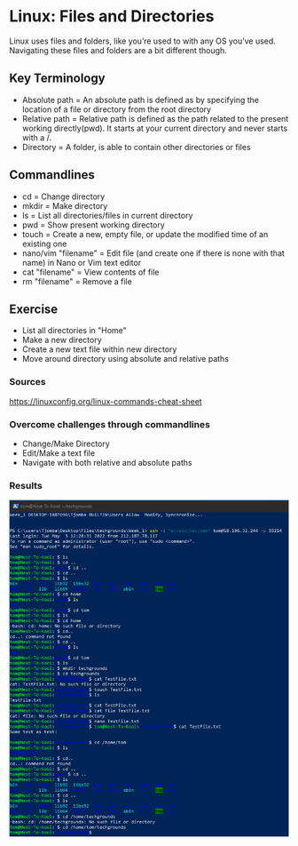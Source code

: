 # Linux: Files and Directories
Linux uses files and folders, like you’re used to with any OS you’ve used. Navigating these files and folders are a bit different though.

## Key Terminology
- Absolute path = An absolute path is defined as by specifying the location of a file or directory from the root directory
- Relative path = Relative path is defined as the path related to the present working directly(pwd). It starts at your current directory and never starts with a /.
- Directory = A folder, is able to contain other directories or files

## Commandlines
- cd = Change directory
- mkdir = Make directory
- ls = List all directories/files in current directory
- pwd = Show present working directory
- touch = Create a new, empty file, or update the modified time of an existing one
- nano/vim "filename" = Edit file (and create one if there is none with that name) in Nano or Vim text editor
- cat "filename" = View contents of file
- rm "filename" = Remove a file

## Exercise
- List all directories in "Home"
- Make a new directory
- Create a new text file within new directory
- Move around directory using absolute and relative paths

### Sources
https://linuxconfig.org/linux-commands-cheat-sheet

### Overcome challenges through commandlines
- Change/Make Directory
- Edit/Make a text file
- Navigate with both relative and absolute paths

### Results
![](../00_includes/LNX-02/SS_Files_and_Directories.png "Using commandlines to change/make Directories, textfiles and navigating through directories")
